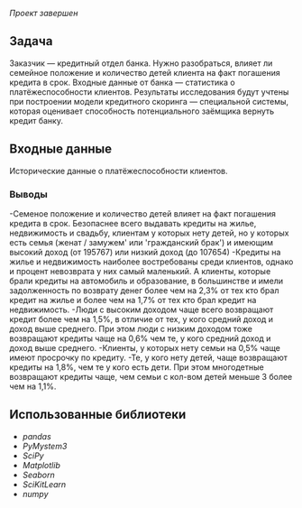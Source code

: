 *Проект завершен*

## Задача
Заказчик — кредитный отдел банка. Нужно разобраться, влияет ли семейное положение и количество детей клиента на факт погашения кредита в срок. Входные данные от банка — статистика о платёжеспособности клиентов.
Результаты исследования будут учтены при построении модели кредитного скоринга — специальной системы, которая оценивает способность потенциального заёмщика вернуть кредит банку.


## Входные данные
Исторические данные о платёжеспособности клиентов.

### Выводы
-Семеное положение и количество детей влияет на факт погашения кредита в срок. Безопаснее всего выдавать кредиты на жилье, недвижимость и свадьбу, клиентам у которых нету детей, но у которых есть семья (женат / замужем' или 'гражданский брак') и имеющим высокий доход (от 195767) или низкий доход (до 107654)
-Кредиты на жилье и недвижимость наиболее востребованы среди клиентов, однако и процент невозврата у них самый маленький. А клиенты, которые брали кредиты на автомобиль и образование, в большинстве и имели задолженность по возврату денег более чем на 2,3% от тех кто брал кредит на жилье и более чем на 1,7% от тех кто брал кредит на недвижимость.
-Люди с высоким доходом чаще всего возвращают кредит более чем на 1,5%, в отличие от тех, у кого средний доход и доход выше среднего. При этом люди с низким доходом тоже возвращают кредиты чаще на 0,6% чем те, у кого средний доход и доход выше среднего.
-Клиенты, у которых нету семьи на 0,5% чаще имеют просрочку по кредиту.
-Те, у кого нету детей, чаще возвращают кредиты на 1,8%, чем те у кого есть дети. При этом многодетные возвращают кредиты чаще, чем семьи с кол-вом детей меньше 3 более чем на 1,1%.

## Использованные библиотеки
- *pandas*
- *PyMystem3*
- *SciPy*
- *Matplotlib*
- *Seaborn*
- *SciKitLearn*
- *numpy*
